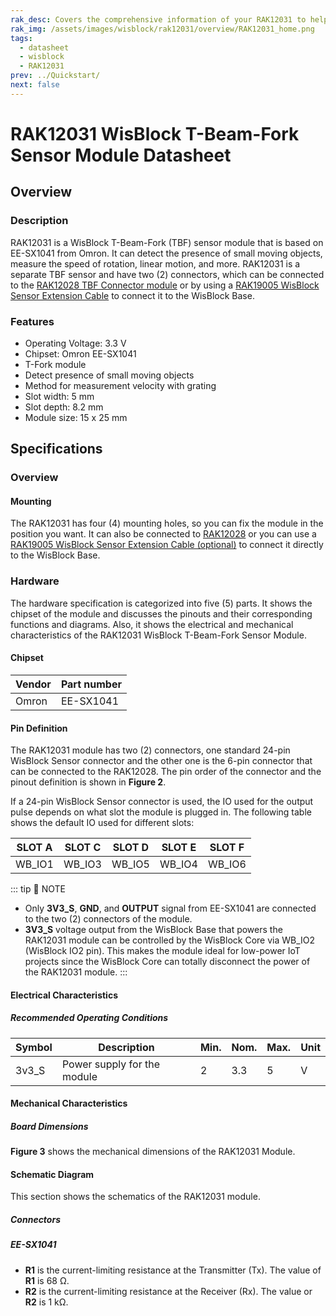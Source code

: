 ```yaml
---
rak_desc: Covers the comprehensive information of your RAK12031 to help you use it. This information includes technical specifications, characteristics, and requirements, and it also discusses the device components.
rak_img: /assets/images/wisblock/rak12031/overview/RAK12031_home.png
tags:
  - datasheet
  - wisblock
  - RAK12031
prev: ../Quickstart/
next: false
---
```


# RAK12031 WisBlock T-Beam-Fork Sensor Module Datasheet

## Overview

<rk-img
  src="/assets/images/wisblock/rak12031/datasheet/rak12031.png"
  width="30%"
  caption="RAK12031 WisBlock T-Beam-Fork Sensor Module"
/>

### Description

RAK12031 is a WisBlock T-Beam-Fork (TBF) sensor module that is based on EE-SX1041 from Omron. It can detect the presence of small moving objects, measure the speed of rotation, linear motion, and more. RAK12031 is a separate TBF sensor and have two (2) connectors, which can be connected to the [RAK12028 TBF Connector module](/Product-Categories/WisBlock/RAK12028/Overview/) or by using a [RAK19005 WisBlock Sensor Extension Cable](https://docs.rakwireless.com/Product-Categories/WisBlock/RAK19005/Overview/) to connect it to the WisBlock Base.


### Features

- Operating Voltage: 3.3&nbsp;V
- Chipset: Omron EE-SX1041
- T-Fork module
- Detect presence of small moving objects
- Method for measurement velocity with grating
- Slot width: 5&nbsp;mm
- Slot depth: 8.2&nbsp;mm
- Module size: 15 x 25&nbsp;mm

## Specifications

### Overview

#### Mounting

The RAK12031 has four (4) mounting holes, so you can fix the module in the position you want. It can also be connected to [RAK12028](https://docs.rakwireless.com/Product-Categories/WisBlock/RAK12028/Overview/#product-description) or you can use a [RAK19005 WisBlock Sensor Extension Cable (optional)](https://store.rakwireless.com/products/fpc-extension-cable-for-slot-a-to-d-rak19005) to connect it directly to the WisBlock Base.

### Hardware

The hardware specification is categorized into five (5) parts. It shows the chipset of the module and discusses the pinouts and their corresponding functions and diagrams. Also, it shows the electrical and mechanical characteristics of the RAK12031 WisBlock T-Beam-Fork Sensor Module.

####  Chipset

| Vendor | Part number |
| ------ | ----------- |
| Omron  | EE-SX1041   |


#### Pin Definition

The RAK12031 module has two (2) connectors, one standard 24-pin WisBlock Sensor connector and the other one is the 6-pin connector that can be connected to the RAK12028. The pin order of the connector and the pinout definition is shown in **Figure 2**. 

<rk-img
  src="/assets/images/wisblock/rak12031/datasheet/rak12031-pinouts.svg"
  width="70%"
  caption="RAK12031 pinout"
/>

If a 24-pin WisBlock Sensor connector is used, the IO used for the output pulse depends on what slot the module is plugged in. The following table shows the default IO used for different slots:

| SLOT A | SLOT C | SLOT D | SLOT E | SLOT F |
| :----: | :----: | :----: | :----: | :----: |
| WB_IO1 | WB_IO3 | WB_IO5 | WB_IO4 | WB_IO6 |

::: tip 📝 NOTE
- Only **3V3_S**, **GND**, and **OUTPUT** signal from EE-SX1041 are connected to the two (2) connectors of the module.
- **3V3_S** voltage output from the WisBlock Base that powers the RAK12031 module can be controlled by the WisBlock Core via WB_IO2 (WisBlock IO2 pin). This makes the module ideal for low-power IoT projects since the WisBlock Core can totally disconnect the power of the RAK12031 module.
:::  

#### Electrical Characteristics

##### Recommended Operating Conditions

| Symbol           | Description                   | Min. | Nom. | Max. | Unit |
| ---------------- | ----------------------------- | ---- | ---- | ---- | ---- |
| 3v3_S            | Power supply for the module   |   2  | 3.3  | 5    | V    |

#### Mechanical Characteristics

##### Board Dimensions

**Figure 3** shows the mechanical dimensions of the RAK12031 Module.

<rk-img
  src="/assets/images/wisblock/rak12031/datasheet/mechanical-dimensions.png"
  width="70%"
  caption="RAK12031 mechanical dimensions"
/>

#### Schematic Diagram

This section shows the schematics of the RAK12031 module.

##### Connectors

<rk-img
  src="/assets/images/wisblock/rak12031/datasheet/rak12031-connectors.png"
  width="70%"
  caption="Connectors of the RAK12031"
/>

##### EE-SX1041

- **R1** is the current-limiting resistance at the Transmitter (Tx). The value of **R1** is 68&nbsp;Ω.
- **R2** is the current-limiting resistance at the Receiver (Rx). The value or **R2** is 1&nbsp;kΩ.

<rk-img
  src="/assets/images/wisblock/rak12031/datasheet/ee-sx1041.png"
  width="50%"
  caption="EE-SX1041"
/>
